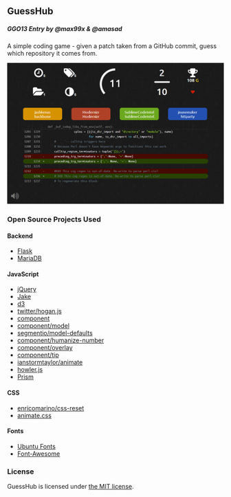 ## GuessHub
##### GGO13 Entry by @max99x & @amasad

A simple coding game - given a patch taken from a GitHub commit,
guess which repository it comes from.

![Screenshot](screenshot.png?raw=true)

### Open Source Projects Used

#### Backend
* [Flask](http://flask.pocoo.org/)
* [MariaDB](https://mariadb.org/)

#### JavaScript
* [jQuery](http://jquery.com/)
* [Jake](https://github.com/mde/jake)
* [d3](http://d3js.org/)
* [twitter/hogan.js](http://twitter.github.io/hogan.js/)
* [component](http://component.io/)
* [component/model](http://component.io/component/model)
* [segmentio/model-defaults](http://component.io/segmentio/model-defaults)
* [component/humanize-number](http://component.io/component/humanize-number)
* [component/overlay](http://component.io/component/overlay)
* [component/tip](http://component.io/component/tip)
* [ianstormtaylor/animate](http://github.com/ianstormtaylor/animate)
* [howler.js](http://goldfirestudios.com/blog/104/howler.js-Modern-Web-Audio-Javascript-Library)
* [Prism](http://prismjs.com/)

#### CSS
* [enricomarino/css-reset](https://github.com/enricomarino/css-reset)
* [animate.css](https://github.com/ianstormtaylor/animate)

#### Fonts
* [Ubuntu Fonts](http://font.ubuntu.com/)
* [Font-Awesome](https://github.com/FortAwesome/Font-Awesome)

### License

GuessHub is licensed under [the MIT license](http://opensource.org/licenses/MIT).
